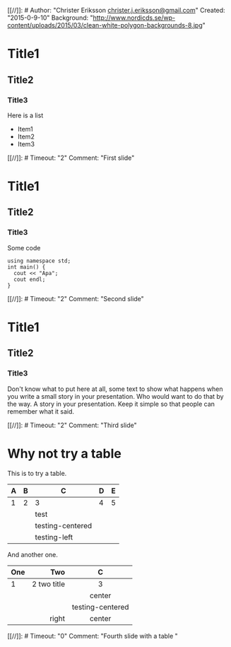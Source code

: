 [[//]]: # Author: "Christer Eriksson <christer.j.eriksson@gmail.com>" Created: "2015-0-9-10" Background: "http://www.nordicds.se/wp-content/uploads/2015/03/clean-white-polygon-backgrounds-8.jpg"

# Title1
## Title2
### Title3

Here is a list

  - Item1
  - Item2
  - Item3

[[//]]: # Timeout: "2" Comment: "First slide"


# Title1
## Title2
### Title3

Some code

    using namespace std;
    int main() {
      cout << "Apa";
      cout endl;
    }

[[//]]: # Timeout: "2" Comment: "Second slide"

# Title1
## Title2
### Title3

Don't know what to put here at all, some text to show what happens when you write a small story in your presentation. Who would want to do that by the way. A story in your presentation. Keep it simple so that people can remember what it said.

[[//]]: # Timeout: "2" Comment: "Third slide"

# Why not try a table
This is to try a table.

| A | B | C | D | E |
|---|---|---|---|---|
| 1 | 2 | 3 | 4 | 5 |
|  |  | test |  |  |
|  |  |   testing-centered   |  |  |
|  |  |   testing-left |  |  |

And another one.

| One | Two | C |
|---|---:|:---:|
| 1 | 2 two title| 3 |
|  |  |center |
|  |  |   testing-centered   |
|  | right |   center|

[[//]]: # Timeout: "0" Comment: "Fourth slide with a table "

